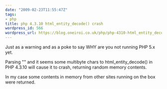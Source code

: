 ```yaml
---
date: "2009-02-23T11:55:47Z"
tags:
- php
title: php 4.3.10 html_entity_decode() crash
wordpress_id: 566
wordpress_url: https://blog.oneiroi.co.uk/php/php-4310-html_entity_decode-crash
---
```

Just as a warning and as a poke to say WHY are you not running PHP 5.x yet.

Parsing "" and it seems some multibyte chars to html_entity_decode() in PHP 4.3.10 will cause it to crash, returning random memory contents.

In my case some contents in memory from other sites running on the box were returned.
